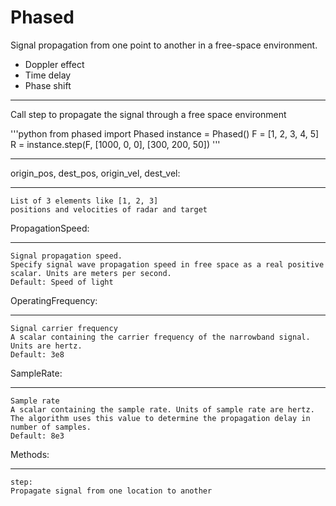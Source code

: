 # Phased
Signal propagation from one point to another in a free-space environment.
* Doppler effect
* Time delay
* Phase shift
***
Call step to propagate the signal through a free space environment

'''python
from phased import Phased
instance = Phased()
F = [1, 2, 3, 4, 5]
R = instance.step(F, [1000, 0, 0], [300, 200, 50])
'''
***
origin_pos, dest_pos, origin_vel, dest_vel:
__________________________________________
	List of 3 elements like [1, 2, 3]
	positions and velocities of radar and target

PropagationSpeed:
________________
	Signal propagation speed.
  	Specify signal wave propagation speed in free space as a real positive scalar. Units are meters per second.
  	Default: Speed of light

OperatingFrequency:
__________________
	Signal carrier frequency
  	A scalar containing the carrier frequency of the narrowband signal. Units are hertz.
  	Default: 3e8
SampleRate:
__________
	Sample rate
	A scalar containing the sample rate. Units of sample rate are hertz.
	The algorithm uses this value to determine the propagation delay in number of samples.
	Default: 8e3
Methods:
_______
	step:
	Propagate signal from one location to another
